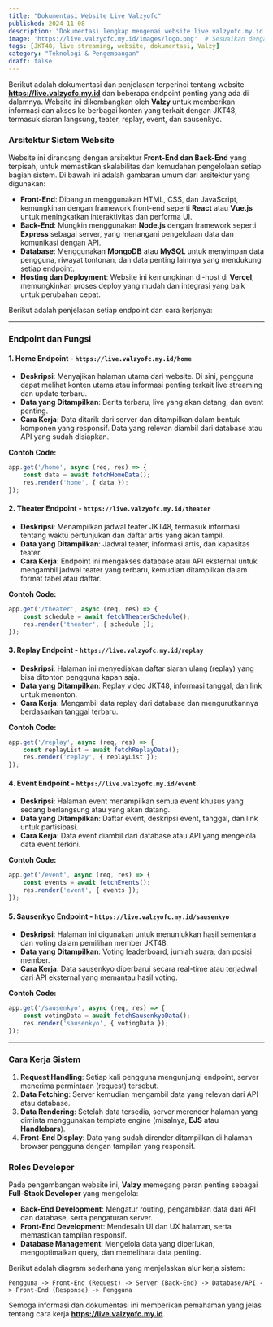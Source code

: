 ```yaml
---
title: "Dokumentasi Website Live Valzyofc"
published: 2024-11-08
description: "Dokumentasi lengkap mengenai website live.valzyofc.my.id yang mencakup berbagai endpoint seperti home, theater, replay, event, dan sausenkyo, serta penjelasan cara kerjanya."
image: 'https://live.valzyofc.my.id/images/logo.png'  # Sesuaikan dengan link gambar yang relevan
tags: [JKT48, live streaming, website, dokumentasi, Valzy]
category: "Teknologi & Pengembangan"
draft: false
---
```


Berikut adalah dokumentasi dan penjelasan terperinci tentang website **https://live.valzyofc.my.id** dan beberapa endpoint penting yang ada di dalamnya. Website ini dikembangkan oleh **Valzy** untuk memberikan informasi dan akses ke berbagai konten yang terkait dengan JKT48, termasuk siaran langsung, teater, replay, event, dan sausenkyo.

### Arsitektur Sistem Website

Website ini dirancang dengan arsitektur **Front-End dan Back-End** yang terpisah, untuk memastikan skalabilitas dan kemudahan pengelolaan setiap bagian sistem. Di bawah ini adalah gambaran umum dari arsitektur yang digunakan:

- **Front-End**: Dibangun menggunakan HTML, CSS, dan JavaScript, kemungkinan dengan framework front-end seperti **React** atau **Vue.js** untuk meningkatkan interaktivitas dan performa UI.
- **Back-End**: Mungkin menggunakan **Node.js** dengan framework seperti **Express** sebagai server, yang menangani pengelolaan data dan komunikasi dengan API.
- **Database**: Menggunakan **MongoDB** atau **MySQL** untuk menyimpan data pengguna, riwayat tontonan, dan data penting lainnya yang mendukung setiap endpoint.
- **Hosting dan Deployment**: Website ini kemungkinan di-host di **Vercel**, memungkinkan proses deploy yang mudah dan integrasi yang baik untuk perubahan cepat.
  
Berikut adalah penjelasan setiap endpoint dan cara kerjanya:

---

### Endpoint dan Fungsi

#### 1. **Home Endpoint** - `https://live.valzyofc.my.id/home`

   - **Deskripsi**: Menyajikan halaman utama dari website. Di sini, pengguna dapat melihat konten utama atau informasi penting terkait live streaming dan update terbaru.
   - **Data yang Ditampilkan**: Berita terbaru, live yang akan datang, dan event penting.
   - **Cara Kerja**: Data ditarik dari server dan ditampilkan dalam bentuk komponen yang responsif. Data yang relevan diambil dari database atau API yang sudah disiapkan.
   
   **Contoh Code:**
   ```javascript
   app.get('/home', async (req, res) => {
       const data = await fetchHomeData();
       res.render('home', { data });
   });
   ```

#### 2. **Theater Endpoint** - `https://live.valzyofc.my.id/theater`

   - **Deskripsi**: Menampilkan jadwal teater JKT48, termasuk informasi tentang waktu pertunjukan dan daftar artis yang akan tampil.
   - **Data yang Ditampilkan**: Jadwal teater, informasi artis, dan kapasitas teater.
   - **Cara Kerja**: Endpoint ini mengakses database atau API eksternal untuk mengambil jadwal teater yang terbaru, kemudian ditampilkan dalam format tabel atau daftar.
   
   **Contoh Code:**
   ```javascript
   app.get('/theater', async (req, res) => {
       const schedule = await fetchTheaterSchedule();
       res.render('theater', { schedule });
   });
   ```

#### 3. **Replay Endpoint** - `https://live.valzyofc.my.id/replay`

   - **Deskripsi**: Halaman ini menyediakan daftar siaran ulang (replay) yang bisa ditonton pengguna kapan saja.
   - **Data yang Ditampilkan**: Replay video JKT48, informasi tanggal, dan link untuk menonton.
   - **Cara Kerja**: Mengambil data replay dari database dan mengurutkannya berdasarkan tanggal terbaru.
   
   **Contoh Code:**
   ```javascript
   app.get('/replay', async (req, res) => {
       const replayList = await fetchReplayData();
       res.render('replay', { replayList });
   });
   ```

#### 4. **Event Endpoint** - `https://live.valzyofc.my.id/event`

   - **Deskripsi**: Halaman event menampilkan semua event khusus yang sedang berlangsung atau yang akan datang.
   - **Data yang Ditampilkan**: Daftar event, deskripsi event, tanggal, dan link untuk partisipasi.
   - **Cara Kerja**: Data event diambil dari database atau API yang mengelola data event terkini.
   
   **Contoh Code:**
   ```javascript
   app.get('/event', async (req, res) => {
       const events = await fetchEvents();
       res.render('event', { events });
   });
   ```

#### 5. **Sausenkyo Endpoint** - `https://live.valzyofc.my.id/sausenkyo`

   - **Deskripsi**: Halaman ini digunakan untuk menunjukkan hasil sementara dan voting dalam pemilihan member JKT48.
   - **Data yang Ditampilkan**: Voting leaderboard, jumlah suara, dan posisi member.
   - **Cara Kerja**: Data sausenkyo diperbarui secara real-time atau terjadwal dari API eksternal yang memantau hasil voting.
   
   **Contoh Code:**
   ```javascript
   app.get('/sausenkyo', async (req, res) => {
       const votingData = await fetchSausenkyoData();
       res.render('sausenkyo', { votingData });
   });
   ```

---

### Cara Kerja Sistem

1. **Request Handling**: Setiap kali pengguna mengunjungi endpoint, server menerima permintaan (request) tersebut.
2. **Data Fetching**: Server kemudian mengambil data yang relevan dari API atau database.
3. **Data Rendering**: Setelah data tersedia, server merender halaman yang diminta menggunakan template engine (misalnya, **EJS** atau **Handlebars**).
4. **Front-End Display**: Data yang sudah dirender ditampilkan di halaman browser pengguna dengan tampilan yang responsif.

### Roles Developer

Pada pengembangan website ini, **Valzy** memegang peran penting sebagai **Full-Stack Developer** yang mengelola:

- **Back-End Development**: Mengatur routing, pengambilan data dari API dan database, serta pengaturan server.
- **Front-End Development**: Mendesain UI dan UX halaman, serta memastikan tampilan responsif.
- **Database Management**: Mengelola data yang diperlukan, mengoptimalkan query, dan memelihara data penting.
  
Berikut adalah diagram sederhana yang menjelaskan alur kerja sistem:

```
Pengguna -> Front-End (Request) -> Server (Back-End) -> Database/API -> Front-End (Response) -> Pengguna
```

Semoga informasi dan dokumentasi ini memberikan pemahaman yang jelas tentang cara kerja **https://live.valzyofc.my.id**.
